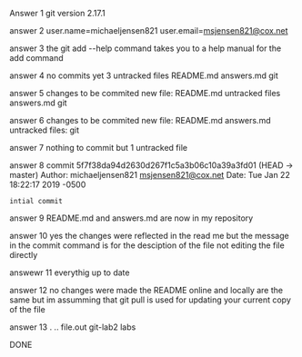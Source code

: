 Answer 1
git version 2.17.1

answer 2
user.name=michaeljensen821
user.email=msjensen821@cox.net

answer 3 
the git add --help command takes you to a help manual for the add command

answer 4 
no commits yet 
3 untracked files README.md answers.md git 

answer 5 
changes to be commited new file: README.md
untracked files answers.md git 

answer 6
changes to be commited new file: README.md answers.md 
untracked files: git 

answer 7
nothing to commit but 1 untracked file 

answer 8 
commit 5f7f38da94d2630d267f1c5a3b06c10a39a3fd01 (HEAD -> master)
Author: michaeljensen821 <msjensen821@cox.net>
Date:   Tue Jan 22 18:22:17 2019 -0500

    intial commit

answer 9 
README.md and answers.md are now in my repository 

answer 10
yes the changes were reflected in the read me but the message in the commit command is for the desciption of the file not editing the file directly

answewr 11
everythig up to date

answer 12
no changes were made the README online and locally are the same
but im assumming that git pull is used for updating your current copy of the file

answer 13 
.  ..  file.out  git-lab2  labs

DONE
